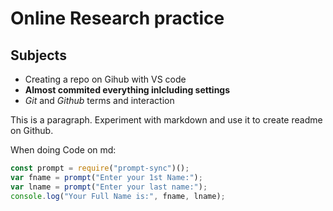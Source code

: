 # Online Research practice

## Subjects

- Creating a repo on Gihub with VS code
- **Almost commited everything inlcluding settings**
- _Git_ and _Github_ terms and interaction

This is a paragraph. Experiment with markdown and use it to create readme on Github.

When doing Code on md:

```js
const prompt = require("prompt-sync")();
var fname = prompt("Enter your 1st Name:");
var lname = prompt("Enter your last name:");
console.log("Your Full Name is:", fname, lname);
```
